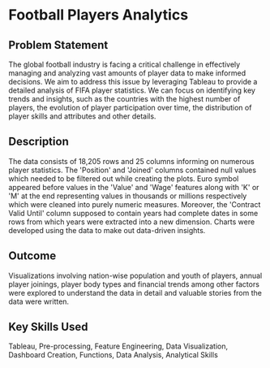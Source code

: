 # Football Players Analytics

## Problem Statement
The global football industry is facing a critical challenge in effectively managing and analyzing vast amounts of player data to make informed decisions. We aim to address this issue by leveraging Tableau to provide a detailed analysis of FIFA player statistics. We can focus on identifying key trends and insights, such as the countries with the highest number of players, the evolution of player participation over time, the distribution of player skills and attributes and other details.

## Description
The data consists of 18,205 rows and 25 columns informing on numerous player statistics. The 'Position' and 'Joined' columns contained null values which needed to be filtered out while creating the plots. Euro symbol appeared before values in the 'Value' and 'Wage' features along with 'K' or 'M' at the end representing values in thousands or millions respectively which were cleaned into purely numeric measures. Moreover, the 'Contract Valid Until' column supposed to contain years had complete dates in some rows from which years were extracted into a new dimension. Charts were developed using the data to make out data-driven insights.

## Outcome
Visualizations involving nation-wise population and youth of players, annual player joinings, player body types and financial trends among other factors were explored to understand the data in detail and valuable stories from the data were written.

## Key Skills Used
Tableau, Pre-processing, Feature Engineering, Data Visualization, Dashboard Creation, Functions, Data Analysis, Analytical Skills
